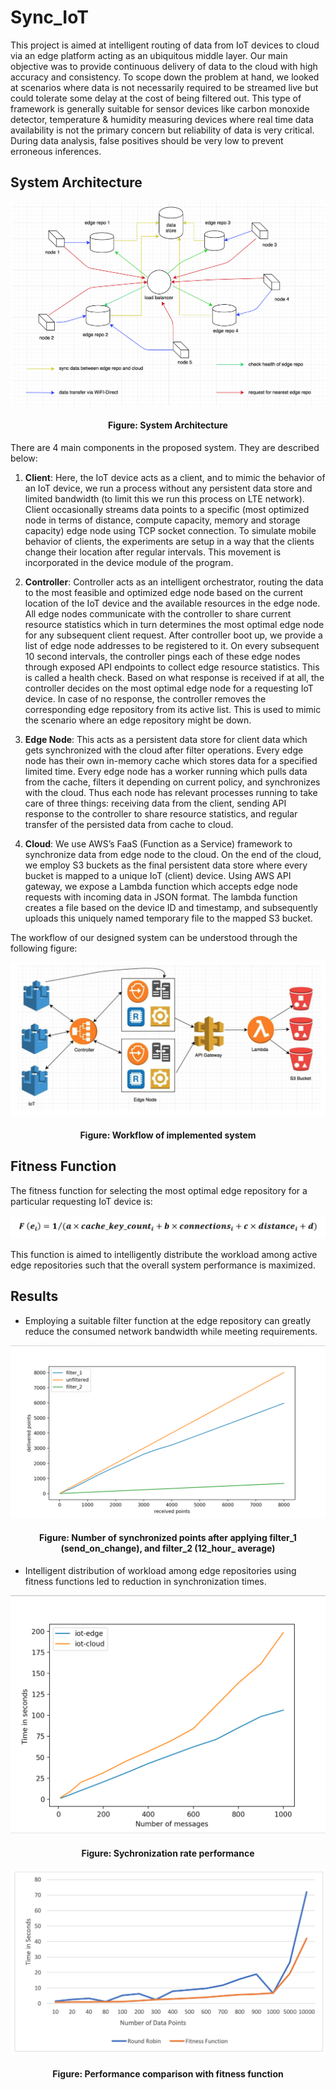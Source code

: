 # Sync_IoT


This project is aimed at intelligent routing of data from IoT devices to cloud via an edge platform acting as an ubiquitous middle layer. Our main objective was to provide continuous delivery of data to the cloud with high accuracy and consistency. To scope down the problem at hand, we looked at scenarios where data is not necessarily required to be streamed live but could tolerate some delay at the cost of being filtered out. This type of framework is generally suitable for sensor devices like carbon monoxide detector, temperature & humidity measuring devices where real time data availability is not the primary concern but reliability of data is very critical. During data analysis, false positives should be very low to prevent erroneous inferences.


## System Architecture

<img src="https://github.com/Mahendra-Maiti/Sync_IoT/blob/master/System_Architecture.png">
<h4 align=center><b>Figure:</b> System Architecture</h4>

There are 4 main components in the proposed system. They are described below:

1.	**Client**:
Here, the IoT device acts as a client, and to mimic the behavior of an IoT device, we run a process without any persistent data store and limited bandwidth (to limit this we run this process on LTE network). Client occasionally streams data points to a specific (most optimized node in terms of distance, compute capacity, memory and storage capacity) edge node using TCP socket connection. To simulate mobile behavior of clients, the experiments are setup in a way that the clients change their location after regular intervals. This movement is incorporated in the device module of the program.

2.	**Controller**:
Controller acts as an intelligent orchestrator, routing the data to the most feasible and optimized edge node based on the current location of the IoT device and the available resources in the edge node. All edge nodes communicate with the controller to share current resource statistics which in turn determines the most optimal edge node for any subsequent client request. 
After controller boot up, we provide a list of edge node addresses to be registered to it. On every subsequent 10 second intervals, the controller pings each of these edge nodes through exposed API endpoints to collect edge resource statistics. This is called a health check. Based on what response is received if at all, the controller decides on the most optimal edge node for a requesting IoT device. In case of no response, the controller removes the corresponding edge repository from its active list. This is used to mimic the scenario where an edge repository might be down.

3.	**Edge Node**:
This acts as a persistent data store for client data which gets synchronized with the cloud after filter operations. Every edge node has their own in-memory cache which stores data for a specified limited time. Every edge node has a worker running which pulls data from the cache, filters it depending on current policy, and synchronizes with the cloud. Thus each node has relevant processes running to take care of three things: receiving data from the client, sending API response to the controller to share resource statistics, and regular transfer of the persisted data from cache to cloud.

4.	**Cloud**:
We use AWS’s FaaS (Function as a Service) framework to synchronize data from edge node to the cloud. On the end of the cloud, we employ S3 buckets as the final persistent data store where every bucket is mapped to a unique IoT (client) device. Using AWS API gateway, we expose a Lambda function which accepts edge node requests with incoming data in JSON format. The lambda function creates a file based on the device ID and timestamp, and subsequently uploads this uniquely named temporary file to the mapped S3 bucket.


The workflow of our designed system can be understood through the following figure:


<img src="https://github.com/Mahendra-Maiti/Sync_IoT/blob/master/workflow.png">
<h4 align=center><b>Figure:</b> Workflow of implemented system</h4>




## Fitness Function
The fitness function for selecting the most optimal edge repository for a particular requesting IoT device is:

<img src="https://github.com/Mahendra-Maiti/Sync_IoT/blob/master/Fitness_function.png">

This function is aimed to intelligently distribute the workload among active edge repositories such that the overall system performance is maximized.





## Results

- Employing a suitable filter function at the edge repository can greatly reduce the consumed network bandwidth while meeting requirements.

<img src="https://github.com/Mahendra-Maiti/Sync_IoT/blob/master/result_curve_bandwidth.png">
<h4 align=center><b>Figure:</b> Number of synchronized points after applying filter_1 (send_on_change), and filter_2 (12_hour_ average) </h4>



- Intelligent distribution of workload among edge repositories using fitness functions led to reduction in synchronization times.

<img src="https://github.com/Mahendra-Maiti/Sync_IoT/blob/master/result_curve_time.png">
<h4 align=center><b>Figure:</b> Sychronization rate performance </h4>

<img src="https://github.com/Mahendra-Maiti/Sync_IoT/blob/master/Workload_distribution.png">
<h4 align=center><b>Figure:</b> Performance comparison with fitness function </h4>







